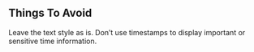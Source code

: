## Things To Avoid
 Leave the text style as is. Don’t use timestamps to display important or sensitive time information.
